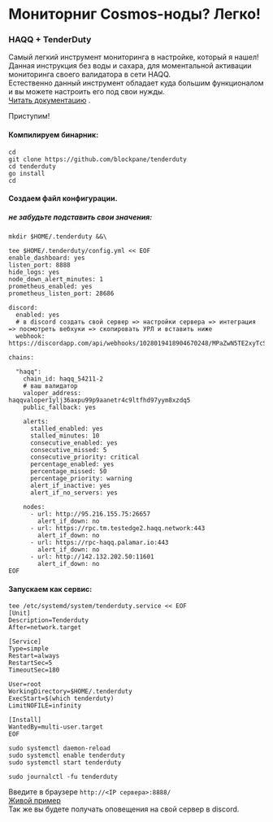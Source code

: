 
# Мониторниг Cosmos-ноды? Легко!

### **HAQQ + TenderDuty**
Самый легкий инструмент мониторинга в настройке, который я нашел!  
Данная инструкция без воды и сахара, для моментальной активации мониторинга своего валидатора в сети HAQQ.  
Естественно данный инструмент обладает куда большим функционалом и вы можете настроить его под свои нужды.  
[Читать документацию](https://github.com/blockpane/tenderduty/tree/main/docs) .

Приступим!

#### Компилируем бинарник:
```shell
cd
git clone https://github.com/blockpane/tenderduty
cd tenderduty
go install
cd
```

#### Создаем файл конфигурации. 
##### не забудьте подставить свои значения:
```shell
mkdir $HOME/.tenderduty &&\

tee $HOME/.tenderduty/config.yml << EOF
enable_dashboard: yes
listen_port: 8888
hide_logs: yes
node_down_alert_minutes: 1
prometheus_enabled: yes
prometheus_listen_port: 28686

discord:
  enabled: yes
  # в discord создать свой сервер => настройки сервера => интеграция => посмотреть вебхуки => скопировать УРЛ и вставить ниже
  webhook: https://discordapp.com/api/webhooks/1028019418904670248/MPaZwN5TE2xyTcSazVetcyHvPeFmLfvLYPSmYWb6Ak4ARl0yu7htJm

chains:

  "haqq":
    chain_id: haqq_54211-2
    # ваш валидатор
    valoper_address: haqqvaloper1ylj36axpu99p9aanetr4c9ltfhd97yym8xzdq5
    public_fallback: yes

    alerts:
      stalled_enabled: yes
      stalled_minutes: 10
      consecutive_enabled: yes
      consecutive_missed: 5
      consecutive_priority: critical
      percentage_enabled: yes
      percentage_missed: 50
      percentage_priority: warning
      alert_if_inactive: yes
      alert_if_no_servers: yes

    nodes:
      - url: http://95.216.155.75:26657
        alert_if_down: no
      - url: https://rpc.tm.testedge2.haqq.network:443
        alert_if_down: no
      - url: https://rpc-haqq.palamar.io:443
        alert_if_down: no
      - url: http://142.132.202.50:11601
        alert_if_down: no   
EOF
```

#### Запускаем как сервис:
```shell
tee /etc/systemd/system/tenderduty.service << EOF
[Unit]
Description=Tenderduty
After=network.target

[Service]
Type=simple
Restart=always
RestartSec=5
TimeoutSec=180

User=root
WorkingDirectory=$HOME/.tenderduty
ExecStart=$(which tenderduty)
LimitNOFILE=infinity

[Install]
WantedBy=multi-user.target
EOF

sudo systemctl daemon-reload
sudo systemctl enable tenderduty
sudo systemctl start tenderduty

sudo journalctl -fu tenderduty
```

Введите в браузере  `http://<IP сервера>:8888/`  
[Живой пример](http://45.88.106.199:8888/)  
Так же вы будете получать оповещения на свой сервер в discord.

